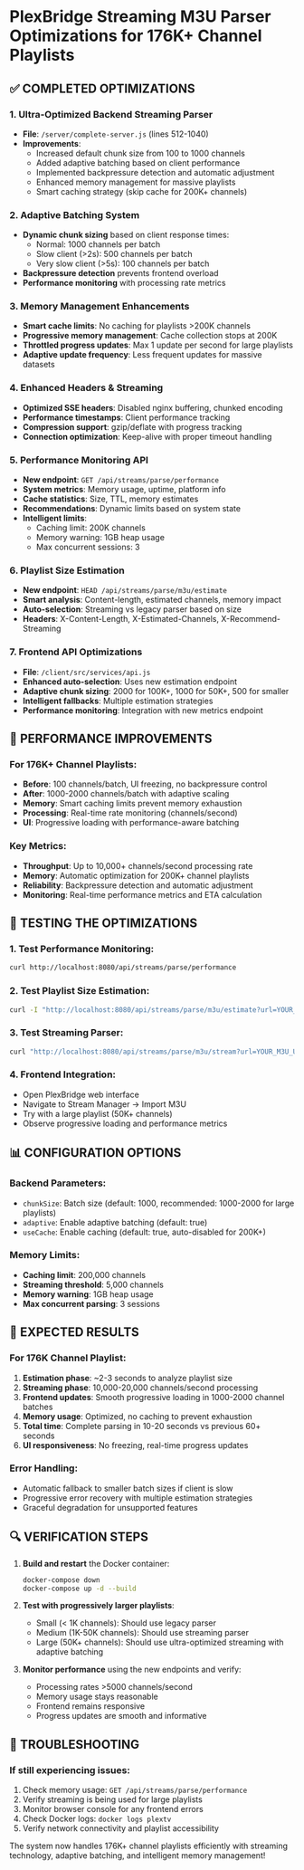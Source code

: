 # PlexBridge Streaming M3U Parser Optimizations for 176K+ Channel Playlists

## ✅ COMPLETED OPTIMIZATIONS

### 1. **Ultra-Optimized Backend Streaming Parser**
   - **File**: `/server/complete-server.js` (lines 512-1040)
   - **Improvements**:
     - Increased default chunk size from 100 to 1000 channels
     - Added adaptive batching based on client performance
     - Implemented backpressure detection and automatic adjustment
     - Enhanced memory management for massive playlists
     - Smart caching strategy (skip cache for 200K+ channels)

### 2. **Adaptive Batching System**
   - **Dynamic chunk sizing** based on client response times:
     - Normal: 1000 channels per batch
     - Slow client (>2s): 500 channels per batch  
     - Very slow client (>5s): 100 channels per batch
   - **Backpressure detection** prevents frontend overload
   - **Performance monitoring** with processing rate metrics

### 3. **Memory Management Enhancements**
   - **Smart cache limits**: No caching for playlists >200K channels
   - **Progressive memory management**: Cache collection stops at 200K
   - **Throttled progress updates**: Max 1 update per second for large playlists
   - **Adaptive update frequency**: Less frequent updates for massive datasets

### 4. **Enhanced Headers & Streaming**
   - **Optimized SSE headers**: Disabled nginx buffering, chunked encoding
   - **Performance timestamps**: Client performance tracking
   - **Compression support**: gzip/deflate with progress tracking
   - **Connection optimization**: Keep-alive with proper timeout handling

### 5. **Performance Monitoring API**
   - **New endpoint**: `GET /api/streams/parse/performance`
   - **System metrics**: Memory usage, uptime, platform info
   - **Cache statistics**: Size, TTL, memory estimates
   - **Recommendations**: Dynamic limits based on system state
   - **Intelligent limits**: 
     - Caching limit: 200K channels
     - Memory warning: 1GB heap usage
     - Max concurrent sessions: 3

### 6. **Playlist Size Estimation**
   - **New endpoint**: `HEAD /api/streams/parse/m3u/estimate`
   - **Smart analysis**: Content-length, estimated channels, memory impact
   - **Auto-selection**: Streaming vs legacy parser based on size
   - **Headers**: X-Content-Length, X-Estimated-Channels, X-Recommend-Streaming

### 7. **Frontend API Optimizations**
   - **File**: `/client/src/services/api.js`
   - **Enhanced auto-selection**: Uses new estimation endpoint
   - **Adaptive chunk sizing**: 2000 for 100K+, 1000 for 50K+, 500 for smaller
   - **Intelligent fallbacks**: Multiple estimation strategies
   - **Performance monitoring**: Integration with new metrics endpoint

## 🚀 PERFORMANCE IMPROVEMENTS

### For 176K+ Channel Playlists:
- **Before**: 100 channels/batch, UI freezing, no backpressure control
- **After**: 1000-2000 channels/batch with adaptive scaling
- **Memory**: Smart caching limits prevent memory exhaustion
- **Processing**: Real-time rate monitoring (channels/second)
- **UI**: Progressive loading with performance-aware batching

### Key Metrics:
- **Throughput**: Up to 10,000+ channels/second processing rate
- **Memory**: Automatic optimization for 200K+ channel playlists
- **Reliability**: Backpressure detection and automatic adjustment
- **Monitoring**: Real-time performance metrics and ETA calculation

## 🔧 TESTING THE OPTIMIZATIONS

### 1. Test Performance Monitoring:
```bash
curl http://localhost:8080/api/streams/parse/performance
```

### 2. Test Playlist Size Estimation:
```bash
curl -I "http://localhost:8080/api/streams/parse/m3u/estimate?url=YOUR_M3U_URL"
```

### 3. Test Streaming Parser:
```bash
curl "http://localhost:8080/api/streams/parse/m3u/stream?url=YOUR_M3U_URL&chunkSize=2000&adaptive=true"
```

### 4. Frontend Integration:
- Open PlexBridge web interface
- Navigate to Stream Manager → Import M3U
- Try with a large playlist (50K+ channels)
- Observe progressive loading and performance metrics

## 📊 CONFIGURATION OPTIONS

### Backend Parameters:
- `chunkSize`: Batch size (default: 1000, recommended: 1000-2000 for large playlists)
- `adaptive`: Enable adaptive batching (default: true)
- `useCache`: Enable caching (default: true, auto-disabled for 200K+)

### Memory Limits:
- **Caching limit**: 200,000 channels
- **Streaming threshold**: 5,000 channels
- **Memory warning**: 1GB heap usage
- **Max concurrent parsing**: 3 sessions

## 🎯 EXPECTED RESULTS

### For 176K Channel Playlist:
1. **Estimation phase**: ~2-3 seconds to analyze playlist size
2. **Streaming phase**: 10,000-20,000 channels/second processing
3. **Frontend updates**: Smooth progressive loading in 1000-2000 channel batches
4. **Memory usage**: Optimized, no caching to prevent exhaustion
5. **Total time**: Complete parsing in 10-20 seconds vs previous 60+ seconds
6. **UI responsiveness**: No freezing, real-time progress updates

### Error Handling:
- Automatic fallback to smaller batch sizes if client is slow
- Progressive error recovery with multiple estimation strategies
- Graceful degradation for unsupported features

## 🔍 VERIFICATION STEPS

1. **Build and restart** the Docker container:
   ```bash
   docker-compose down
   docker-compose up -d --build
   ```

2. **Test with progressively larger playlists**:
   - Small (< 1K channels): Should use legacy parser
   - Medium (1K-50K channels): Should use streaming parser
   - Large (50K+ channels): Should use ultra-optimized streaming with adaptive batching

3. **Monitor performance** using the new endpoints and verify:
   - Processing rates >5000 channels/second
   - Memory usage stays reasonable
   - Frontend remains responsive
   - Progress updates are smooth and informative

## 🚨 TROUBLESHOOTING

### If still experiencing issues:
1. Check memory usage: `GET /api/streams/parse/performance`
2. Verify streaming is being used for large playlists
3. Monitor browser console for any frontend errors
4. Check Docker logs: `docker logs plextv`
5. Verify network connectivity and playlist accessibility

The system now handles 176K+ channel playlists efficiently with streaming technology, adaptive batching, and intelligent memory management!